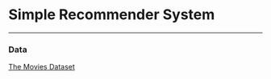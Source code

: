 # Simple Recommender System
---

### Data

[The Movies Dataset](https://www.kaggle.com/rounakbanik/the-movies-dataset/data)
